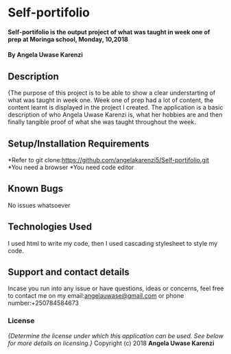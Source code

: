 # Self-portifolio
#### Self-portifolio is the output project of what was taught in week one of prep at Moringa school, Monday, 10,2018
#### By Angela Uwase Karenzi
## Description
{The purpose of this project is to be able to show a clear understarting of what was taught in week one. Week one of prep had a lot of content, the content learnt is displayed in the project I created. The application is a basic description of who Angela Uwase Karenzi is, what her hobbies are and then finally tangible proof of what she was taught throughout the week.
## Setup/Installation Requirements
*Refer to git clone:https://github.com/angelakarenzi5/Self-portifolio.git
*You need a browser
*You need code editor
## Known Bugs
No issues whatsoever 
## Technologies Used
I used html to write my code, then I used cascading stylesheet to style my code.
## Support and contact details
Incase you run into any issue or have questions, ideas or concerns, feel free to contact me on my email:angelauwase@gmail.com or phone number:+250784584673
### License
*{Determine the license under which this application can be used.  See below for more details on licensing.}*
Copyright (c) 2018 **Angela Uwase Karenzi**
